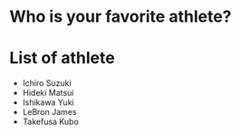 # Who is your favorite athlete?

# List of athlete
- Ichiro Suzuki
- Hideki Matsui
- Ishikawa Yuki
- LeBron James
- Takefusa Kubo